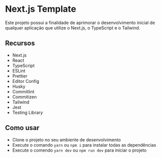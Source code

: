 # Next.js Template

Este projeto possui a finalidade de aprimorar o desenvolvimento inicial de qualquer aplicação que utilize o Next.js, o TypeScript e o Tailwind.

## Recursos

- Next.js
- React
- TypeScript
- ESLint
- Prettier
- Editor Config
- Husky
- Commitlint
- Commitizen
- Tailwind
- Jest
- Testing Library

## Como usar

- Clone o projeto no seu ambiente de desenvolvimento
- Execute o comando `yarn` ou `npm i` para instalar todas as dependências
- Execute o comendo `yarn dev` ou `npm run dev` para iniciar o projeto

